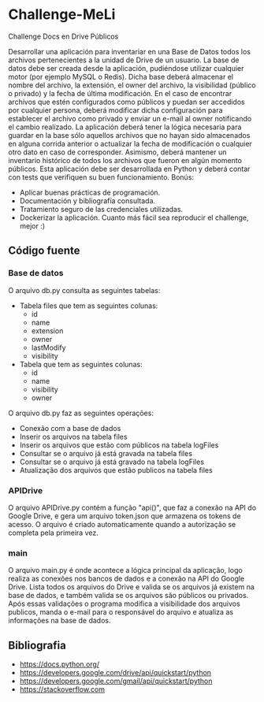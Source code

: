 # Challenge-MeLi
Challenge Docs en Drive Públicos

Desarrollar una aplicación para inventariar en una Base de Datos todos los archivos
pertenecientes a la unidad de Drive de un usuario.
La base de datos debe ser creada desde la aplicación, pudiéndose utilizar cualquier motor
(por ejemplo MySQL o Redis). Dicha base deberá almacenar el nombre del archivo, la
extensión, el owner del archivo, la visibilidad (público o privado) y la fecha de última
modificación.
En el caso de encontrar archivos que estén configurados como públicos y puedan ser
accedidos por cualquier persona, deberá modificar dicha configuración para establecer el
archivo como privado y enviar un e-mail al owner notificando el cambio realizado.
La aplicación deberá tener la lógica necesaria para guardar en la base sólo aquellos
archivos que no hayan sido almacenados en alguna corrida anterior o actualizar la fecha de
modificación o cualquier otro dato en caso de corresponder. Asimismo, deberá mantener un
inventario histórico de todos los archivos que fueron en algún momento públicos.
Esta aplicación debe ser desarrollada en Python y deberá contar con tests que verifiquen su
buen funcionamiento.
Bonús:
- Aplicar buenas prácticas de programación.
- Documentación y bibliografía consultada.
- Tratamiento seguro de las credenciales utilizadas.
- Dockerizar la aplicación.
Cuanto más fácil sea reproducir el challenge, mejor :)

## Código fuente

### Base de datos

O arquivo db.py consulta as seguintes tabelas:
- Tabela files que tem as seguintes colunas:
  - id
  - name
  - extension
  - owner
  - lastModify
  - visibility
- Tabela que tem as seguintes colunas:
  - id
  - name
  - visibility
  - owner

O arquivo db.py faz as seguintes operações:
- Conexão com a base de dados
- Inserir os arquivos na tabela files
- Inserir os arquivos que estão com públicos na tabela logFiles
- Consultar se o arquivo já está gravada na tabela files
- Consultar se o arquivo já está gravado na tabela logFiles
- Atualização dos arquivos que estão publicos na tabela files

### APIDrive
O arquivo APIDrive.py contém a função "api()", que faz a conexão na API do Google Drive,
e gera um arquivo token.json que armazena os tokens de acesso. O arquivo é criado automaticamente
quando a autorização se completa pela primeira vez.

### main
O arquivo main.py é onde acontece a lógica principal da aplicação, logo realiza as conexões nos bancos de dados e a
conexão na API do Google Drive. Lista todos os arquivos do Drive e valida se os arquivos já existem na base de dados, e
também valida se os arquivos são públicos ou privados. Após essas validações o programa modifica a visibilidade dos arquivos
publicos, manda o e-mail para o responsável do arquivo e atualiza as informações na base de dados.

## Bibliografia

- https://docs.python.org/
- https://developers.google.com/drive/api/quickstart/python
- https://developers.google.com/gmail/api/quickstart/python
- https://stackoverflow.com